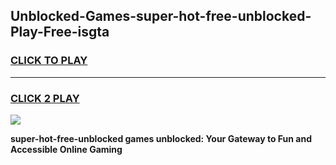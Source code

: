 
## Unblocked-Games-super-hot-free-unblocked-Play-Free-isgta
<h3>
<a href="https://premium76.site?title=super-hot-free-unblocked&ref=21A">CLICK TO PLAY</a></h3>
<hr>

<h3>
<a href="https://premium76.site?title=super-hot-free-unblocked&ref=21A">CLICK 2 PLAY</a>
  
</h3>

<a href="https://premium76.site?title=super-hot-free-unblocked&ref=21A"><img src="https://clearcache.store/games.png"></a>


**super-hot-free-unblocked games unblocked: Your Gateway to Fun and Accessible Online Gaming**
